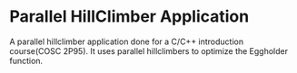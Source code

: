 # Parallel HillClimber Application
A parallel hillclimber application done for a C/C++ introduction course(COSC 2P95). It uses parallel hillclimbers to optimize the Eggholder function.